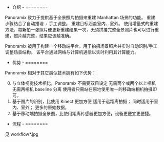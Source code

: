 - 介绍 -
========

Panoramix 致力于提供基于全景照片拍摄来重建 Manhattan 场景的功能。
重建步骤结合了自动推理 + 手工调整。
重建目标涵盖室内、室外。
使用增量式的重建方法，每新拍一张照片便更新重建结果一次，无须拼接完整全景照片也可以进行重建，照片越完整，结果应该越准确。

Panoramix 被用于构建一个移动端平台，用于拍摄场景照片并实时自动识别/手工调整场景结构。
该平台通过网络与计算机通信以实时利用其计算能力。


- 优势 -
========

Panoramix 相对于其它类似技术拥有如下优势：

0. 与立体视觉技术相比，Panoramix 不需要双目设定
	无需两个或两个以上相机
	无需两相机 baseline 分离
	使用者只需站在原地使用唯一的移动端相机拍摄即可。
1. 基于图片的识别，比使用 Kinect 更加方便
	适用于远距离拍摄；
	同时适用于室内、室外；
	更多的原始数据。
2. 基于移动端拍摄全景图，比使用距离传感器更加方便，设备更便宜更便捷。


- 流程 -
========

见 workflow*.jpg


